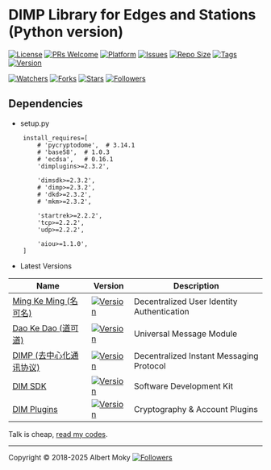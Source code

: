 # DIMP Library for Edges and Stations (Python version)

[![License](https://img.shields.io/github/license/dimchat/demo-py)](https://github.com/dimchat/demo-py/blob/master/LICENSE)
[![PRs Welcome](https://img.shields.io/badge/PRs-welcome-brightgreen.svg)](https://github.com/dimchat/demo-py/pulls)
[![Platform](https://img.shields.io/badge/Platform-Python%203-brightgreen.svg)](https://github.com/dimchat/demo-py/wiki)
[![Issues](https://img.shields.io/github/issues/dimchat/demo-py)](https://github.com/dimchat/demo-py/issues)
[![Repo Size](https://img.shields.io/github/repo-size/dimchat/demo-py)](https://github.com/dimchat/demo-py/archive/refs/heads/main.zip)
[![Tags](https://img.shields.io/github/tag/dimchat/demo-py)](https://github.com/dimchat/demo-py/tags)
[![Version](https://img.shields.io/pypi/v/dimples)](https://pypi.org/project/dimples)

[![Watchers](https://img.shields.io/github/watchers/dimchat/demo-py)](https://github.com/dimchat/demo-py/watchers)
[![Forks](https://img.shields.io/github/forks/dimchat/demo-py)](https://github.com/dimchat/demo-py/forks)
[![Stars](https://img.shields.io/github/stars/dimchat/demo-py)](https://github.com/dimchat/demo-py/stargazers)
[![Followers](https://img.shields.io/github/followers/dimchat)](https://github.com/orgs/dimchat/followers)

## Dependencies

* setup.py

```
    install_requires=[
        # 'pycryptodome',  # 3.14.1
        # 'base58',  # 1.0.3
        # 'ecdsa',   # 0.16.1
        'dimplugins>=2.3.2',

        'dimsdk>=2.3.2',
        # 'dimp>=2.3.2',
        # 'dkd>=2.3.2',
        # 'mkm>=2.3.2',

        'startrek>=2.2.2',
        'tcp>=2.2.2',
        'udp>=2.2.2',

        'aiou>=1.1.0',
    ]
```

* Latest Versions

| Name | Version | Description |
|------|---------|-------------|
| [Ming Ke Ming (名可名)](https://github.com/dimchat/mkm-py) | [![Version](https://img.shields.io/pypi/v/mkm)](https://pypi.org/project/mkm) | Decentralized User Identity Authentication |
| [Dao Ke Dao (道可道)](https://github.com/dimchat/dkd-py) | [![Version](https://img.shields.io/pypi/v/dkd)](https://pypi.org/project/dkd) | Universal Message Module |
| [DIMP (去中心化通讯协议)](https://github.com/dimchat/core-py) | [![Version](https://img.shields.io/pypi/v/dimp)](https://pypi.org/project/dimp) | Decentralized Instant Messaging Protocol |
| [DIM SDK](https://github.com/dimchat/sdk-py) | [![Version](https://img.shields.io/pypi/v/dimsdk)](https://pypi.org/project/dimsdk) | Software Development Kit |
| [DIM Plugins](https://github.com/dimchat/sdk-dart) | [![Version](https://img.shields.io/pypi/v/dimplugins)](https://pypi.org/project/dimplugins) | Cryptography & Account Plugins |

Talk is cheap, [read my codes](https://github.com/dimchat/demo-py).

----

Copyright &copy; 2018-2025 Albert Moky
[![Followers](https://img.shields.io/github/followers/moky)](https://github.com/moky?tab=followers)
